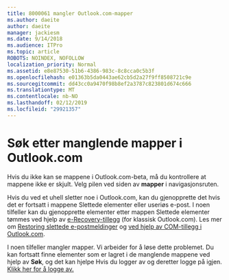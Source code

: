 ```yaml
---
title: 8000061 mangler Outlook.com-mapper
ms.author: daeite
author: daeite
manager: jackiesm
ms.date: 9/14/2018
ms.audience: ITPro
ms.topic: article
ROBOTS: NOINDEX, NOFOLLOW
localization_priority: Normal
ms.assetid: e8e87530-51b6-4386-983c-8c8cca0c5b3f
ms.openlocfilehash: e01363b5da0443ae62cb5d2a27f9ff8508721c9e
ms.sourcegitcommit: dd43cc0a9470f98b8ef2a3787c823801d674c666
ms.translationtype: MT
ms.contentlocale: nb-NO
ms.lasthandoff: 02/12/2019
ms.locfileid: "29921357"
---
```

# <a name="find-missing-folders-in-outlookcom"></a>Søk etter manglende mapper i Outlook.com

Hvis du ikke kan se mappene i Outlook.com-beta, må du kontrollere at mappene ikke er skjult. Velg pilen ved siden av **mapper** i navigasjonsruten. 
  
Hvis du ved et uhell sletter noe i Outlook.com, kan du gjenopprette det hvis det er fortsatt i mappene Slettede elementer eller useriøs e-post. I noen tilfeller kan du gjenopprette elementer etter mappen Slettede elementer tømmes ved hjelp av [e-Recovery-tillegg](https://appsource.microsoft.com/product/office/WA104380447) (for klassisk Outlook.com). Les mer om [Restoring slettede e-postmeldinger](https://support.office.com/article/cf06ab1b-ae0b-418c-a4d9-4e895f83ed50) og [ved hjelp av COM-tillegg i Outlook.com](https://support.office.com/article/a5672109-e4f3-4119-abea-72323e9653cf).
  
I noen tilfeller mangler mapper. Vi arbeider for å løse dette problemet. Du kan fortsatt finne elementer som er lagret i de manglende mappene ved hjelp av **Søk**, og det kan hjelpe Hvis du logger av og deretter logge på igjen. [Klikk her for å logge av.](https://login.live.com/logout.srf)
  

